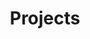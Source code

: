 ---
layout: posts
title: 'Projects'
permalink: '/projects/'
description: Add the description that describes the categories of posts that will appear on this page!
---